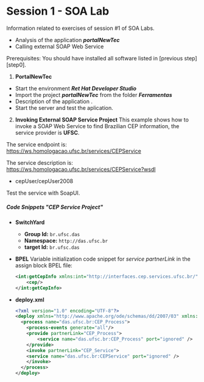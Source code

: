 # Session 1 - SOA Lab

Information related to exercises of session #1 of SOA Labs.

- Analysis of the application _**portalNewTec**_
- Calling external SOAP Web Service

Prerequisites:
    You should have installed all software listed in [previous step][step0].

1. **PortalNewTec**
- Start the environment _**Ret Hat Developer Studio**_
- Import the project _**portalNewTec**_ from the folder _**Ferramentas**_
- Description of the application .
- Start the server and test the aplication.
    
2. **Invoking External SOAP Service Project**
This example shows how to invoke a SOAP Web Service to find Brazilian CEP information, the service provider is **UFSC**.

The service endpoint is:
https://ws.homologacao.ufsc.br/services/CEPService

The service description is:
https://ws.homologacao.ufsc.br/services/CEPService?wsdl

- cepUser/cepUser2008
    
Test the service with SoapUI.

##### Code Snippets "CEP Service Project"
- **SwitchYard**
    - **Group Id:** `br.ufsc.das`
    - **Namespace:** `http://das.ufsc.br`
    - **target Id:** `br.ufsc.das`
    
- **BPEL**
    Variable initialization code snippet for _service partnerLink_ in the assign block BPEL file:
    ```xml
    <int:getCepInfo xmlns:int="http://interfaces.cep.services.ufsc.br/">
    	<cep/>
    </int:getCepInfo>
    ```
- **deploy.xml**
    ```xml
    <?xml version="1.0" encoding="UTF-8"?>
    <deploy xmlns="http://www.apache.org/ode/schemas/dd/2007/03" xmlns:das.ufsc.br="http://das.ufsc.br">
      <process name="das.ufsc.br:CEP_Process">
        <process-events generate="all"/>
        <provide partnerLink="CEP_Process">
    		<service name="das.ufsc.br:CEP_Process" port="ignored" />    
        </provide>
        <invoke partnerLink="CEP_Service">
        <service name="das.ufsc.br:CEPService" port="ignored" />
        </invoke>
      </process>
    </deploy>
    ```

